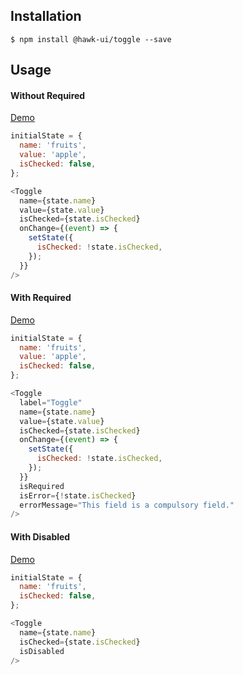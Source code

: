 ## Installation
`$ npm install @hawk-ui/toggle --save`


## Usage


#### Without Required
[Demo]()
```js
initialState = {
  name: 'fruits',
  value: 'apple',
  isChecked: false,
};

<Toggle
  name={state.name}
  value={state.value}
  isChecked={state.isChecked}
  onChange={(event) => {
    setState({
      isChecked: !state.isChecked,
    });
  }}
/>
```


#### With Required
[Demo]()
```js
initialState = {
  name: 'fruits',
  value: 'apple',
  isChecked: false,
};

<Toggle
  label="Toggle"
  name={state.name}
  value={state.value}
  isChecked={state.isChecked}
  onChange={(event) => {
    setState({
      isChecked: !state.isChecked,
    });
  }}
  isRequired
  isError={!state.isChecked}
  errorMessage="This field is a compulsory field."
/>
```


#### With Disabled
[Demo]()
```js
initialState = {
  name: 'fruits',
  isChecked: false,
};

<Toggle
  name={state.name}
  isChecked={state.isChecked}
  isDisabled
/>
```
